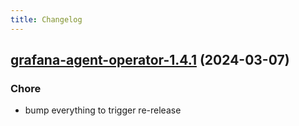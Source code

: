 ```yaml
---
title: Changelog
---
```




## [grafana-agent-operator-1.4.1](https://github.com/truecharts/charts/compare/grafana-agent-operator-1.4.0...grafana-agent-operator-1.4.1) (2024-03-07)

### Chore



- bump everything to trigger re-release